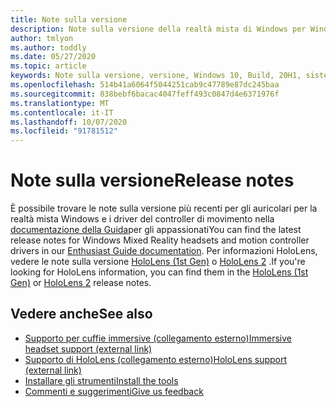 ```yaml
---
title: Note sulla versione
description: Note sulla versione della realtà mista di Windows per Windows 10 2020 aggiornamento (noto anche come 2004).
author: tmlyon
ms.author: toddly
ms.date: 05/27/2020
ms.topic: article
keywords: Note sulla versione, versione, Windows 10, Build, 20H1, sistema operativo, maggio 2020, 2004
ms.openlocfilehash: 514b41a6064f5044251cab9c47789e87dc245baa
ms.sourcegitcommit: 838bebf6bacac4047feff493c0847d4e6371976f
ms.translationtype: MT
ms.contentlocale: it-IT
ms.lasthandoff: 10/07/2020
ms.locfileid: "91781512"
---
```

# <a name="release-notes"></a><span data-ttu-id="a86b3-104">Note sulla versione</span><span class="sxs-lookup"><span data-stu-id="a86b3-104">Release notes</span></span>

<span data-ttu-id="a86b3-105">È possibile trovare le note sulla versione più recenti per gli auricolari per la realtà mista Windows e i driver del controller di movimento nella [documentazione della Guida](https://docs.microsoft.com/windows/mixed-reality/enthusiast-guide/mixed-reality-software)per gli appassionati</span><span class="sxs-lookup"><span data-stu-id="a86b3-105">You can find the latest release notes for Windows Mixed Reality headsets and motion controller drivers in our [Enthusiast Guide documentation](https://docs.microsoft.com/windows/mixed-reality/enthusiast-guide/mixed-reality-software).</span></span> <span data-ttu-id="a86b3-106">Per informazioni HoloLens, vedere le note sulla versione [HoloLens (1st Gen)](https://docs.microsoft.com/hololens/hololens1-release-notes) o [HoloLens 2](https://docs.microsoft.com/hololens/hololens-release-notes) .</span><span class="sxs-lookup"><span data-stu-id="a86b3-106">If you're looking for HoloLens information, you can find them in the [HoloLens (1st Gen)](https://docs.microsoft.com/hololens/hololens1-release-notes) or [HoloLens 2](https://docs.microsoft.com/hololens/hololens-release-notes) release notes.</span></span>

## <a name="see-also"></a><span data-ttu-id="a86b3-107">Vedere anche</span><span class="sxs-lookup"><span data-stu-id="a86b3-107">See also</span></span>
* [<span data-ttu-id="a86b3-108">Supporto per cuffie immersive (collegamento esterno)</span><span class="sxs-lookup"><span data-stu-id="a86b3-108">Immersive headset support (external link)</span></span>](https://docs.microsoft.com/windows/mixed-reality/enthusiast-guide/troubleshooting-windows-mixed-reality)
* [<span data-ttu-id="a86b3-109">Supporto di HoloLens (collegamento esterno)</span><span class="sxs-lookup"><span data-stu-id="a86b3-109">HoloLens support (external link)</span></span>](https://support.microsoft.com/products/hololens)
* [<span data-ttu-id="a86b3-110">Installare gli strumenti</span><span class="sxs-lookup"><span data-stu-id="a86b3-110">Install the tools</span></span>](../develop/install-the-tools.md)
* [<span data-ttu-id="a86b3-111">Commenti e suggerimenti</span><span class="sxs-lookup"><span data-stu-id="a86b3-111">Give us feedback</span></span>](../give-us-feedback.md)
